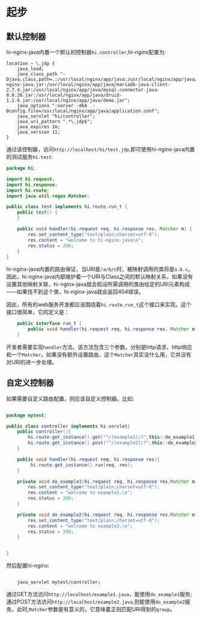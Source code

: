 # 起步

## 默认控制器

hi-nginx-java内置一个默认的控制器`hi.controller`,hi-nginx配置为:

```nginx
location ~ \.jdp {
    java_load;
    java_class_path "-Djava.class.path=.:/usr/local/nginx/app/java:/usr/local/nginx/app/java/hi-nginx-java.jar:/usr/local/nginx/app/java/mariadb-java-client-2.7.4.jar:/usr/local/nginx/app/java/mysql-connector-java-8.0.26.jar:/usr/local/nginx/app/java/druid-1.2.6.jar:/usr/local/nginx/app/java/demo.jar";
    java_options "-server -d64  -Dconfig.file=/usr/local/nginx/app/java/application.conf";
    java_servlet "hi/controller";
    java_uri_pattern ".*\.jdp$";
    java_expires 1m;
    java_version 11;    
}

```
通过该控制器，访问`http://localhost/hi/test.jdp`,即可使用hi-nginx-java内置的测试服务`hi.test`:
```java
package hi;

import hi.request;
import hi.response;
import hi.route;
import java.util.regex.Matcher;

public class test implements hi.route.run_t {
    public test() {
    }

    public void handler(hi.request req, hi.response res, Matcher m) {
        res.set_content_type("text/plain;charset=utf-8");
        res.content = "welcome to hi-nginx-java\n";
        res.status = 200;
    }
}

```

hi-nginx-java内置的路由保证，当URI是`/a/b/c`时，被映射调用的类将是`a.b.c`。因此，hi-nginx-java内部维护着一个URI与Class之间的默认映射关系，如果没有设置其他映射关联，hi-nginx-java就会假设所需调用的类由给定的URI元素构成——如果找不到这个类，hi-nginx-java就会返回404错误。

因此，所有的web服务开发都应该围绕着`hi.route.run_t`这个接口来实现。这个接口很简单，它的定义是：
```java
    public interface run_t {
        public void handler(hi.request req, hi.response res, Matcher m);
    }
```
开发者需要实现`handler`方法。该方法包含三个参数，分别是http请求、http响应和一个`Matcher`。如果没有额外设置路由，这个`Matcher`其实没什么用，它并没有对URI的进一步处理。

## 自定义控制器

如果需要自定义路由配置，则应该自定义控制器。比如:

```java

package mytest;

public class controller implements hi.servlet{
    public controller(){
        hi.route.get_instance().get("^/(example1)/?",this::do_example1));
        hi.route.get_instance().post("^/(example2)/?",this::do_example2));
    }

    public void handler(hi.request req, hi.response res){
         hi.route.get_instance().run(req, res);
    }

    private void do_example1(hi.request req, hi.response res,Matcher m){
        res.set_content_type("text/plain;charset=utf-8");
        res.content = "welcome to example1.\n";
        res.status = 200;
    }

    private void do_example2(hi.request req, hi.response res,Matcher m){
        res.set_content_type("text/plain;charset=utf-8");
        res.content = "welcome to example2.\n";
        res.status = 200;
    }


}


```

然后配置hi-nginx:
```nginx

    java_servlet mytest/controller;

```

通过GET方法访问`http://localhost/example1.java`，能使用`do_example1`服务;通过POST方法访问`http://localhost/example2.java`,则能使用`do_example2`服务。此时,`Matcher`参数是有意义的，它意味着正则匹配URI得到的`group`。

